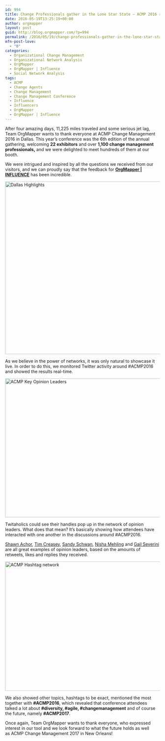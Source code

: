 ```yaml
---
id: 994
title: Change Professionals gather in the Lone Star State – ACMP 2016 recap
date: 2016-05-19T13:25:19+00:00
author: orgmapper
layout: post
guid: http://blog.orgmapper.com/?p=994
permalink: /2016/05/19/change-professionals-gather-in-the-lone-star-state-acmp-2016-recap/
mfn-post-love:
  - "0"
categories:
  - Organizational Change Management
  - Organizational Network Analysis
  - OrgMapper
  - OrgMapper | Influence
  - Social Network Analysis
tags:
  - ACMP
  - Change Agents
  - Change Management
  - Change Management Conference
  - Influence
  - Influencers
  - OrgMapper
  - OrgMapper | Influence
---
```

After four amazing days, 11,225 miles traveled and some serious jet lag, Team OrgMapper wants to thank everyone at ACMP Change Management 2016 in Dallas. This year&#8217;s conference was the 6th edition of the annual gathering, welcoming **22 exhibitors** and over **1,100 change management professionals,** and we were delighted to meet hundreds of them at our booth.

We were intrigued and inspired by all the questions we received from our visitors, and we can proudly say that the feedback for **<a href="http://www.orgmapper.com/influence" target="_blank" rel="noopener noreferrer">OrgMapper | INFLUENCE</a>** has been incredible.

<img class=" wp-image-997 aligncenter" src="http://localhost:8080/wordpress/wp-content/uploads/2016/05/13234737_10153542181405373_2029212029_o-1024x1024.jpg" alt="Dallas Highlights" width="563" height="563" />

As we believe in the power of networks, it was only natural to showcase it live. In order to do this, we monitored Twitter activity around #ACMP2016 and showed the results real-time.

<img class="wp-image-995 aligncenter" src="http://localhost:8080/wordpress/wp-content/uploads/2016/05/ACMP-Key-Opinion-Leaders.jpg" alt="ACMP Key Opinion Leaders" width="735" height="453" />

Twitaholics could see their handles pop up in the network of opinion leaders. What does that mean? It&#8217;s basically showing how attendees have interacted with one another in the discussions around #ACMP2016.

<a href="https://twitter.com/shawnachor" target="_blank" rel="noopener noreferrer">Shawn Achor</a>, <a href="https://twitter.com/timcreasey" target="_blank" rel="noopener noreferrer">Tim Creasey</a>, <a href="https://twitter.com/smschwan" target="_blank" rel="noopener noreferrer">Sandy Schwan</a>, <a href="https://twitter.com/nmehling" target="_blank" rel="noopener noreferrer">Nisha Mehling</a> and <a href="https://twitter.com/gailseverini" target="_blank" rel="noopener noreferrer">Gail Severini</a> are all great examples of opinion leaders, based on the amounts of retweets, likes and replies they received.

<img class=" wp-image-998 aligncenter" src="http://localhost:8080/wordpress/wp-content/uploads/2016/05/ACMP-Hashtag-network-1024x587.jpg" alt="ACMP Hashtag network" width="736" height="422" />

We also showed other topics, hashtags to be exact, mentioned the most together with **#ACMP2016**, which revealed that conference attendees talked a lot about **#diversity, #agile, #changemanagement** and of course the future, namely **#ACMP2017**.

Once again, Team OrgMapper wants to thank everyone, who expressed interest in our tool and we look forward to what the future holds as well as ACMP Change Management 2017 in New Orleans!
